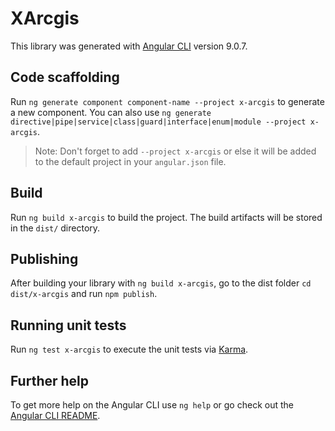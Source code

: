 # XArcgis

This library was generated with [Angular CLI](https://github.com/angular/angular-cli) version 9.0.7.

## Code scaffolding

Run `ng generate component component-name --project x-arcgis` to generate a new component. You can also use `ng generate directive|pipe|service|class|guard|interface|enum|module --project x-arcgis`.
> Note: Don't forget to add `--project x-arcgis` or else it will be added to the default project in your `angular.json` file. 

## Build

Run `ng build x-arcgis` to build the project. The build artifacts will be stored in the `dist/` directory.

## Publishing

After building your library with `ng build x-arcgis`, go to the dist folder `cd dist/x-arcgis` and run `npm publish`.

## Running unit tests

Run `ng test x-arcgis` to execute the unit tests via [Karma](https://karma-runner.github.io).

## Further help

To get more help on the Angular CLI use `ng help` or go check out the [Angular CLI README](https://github.com/angular/angular-cli/blob/master/README.md).
